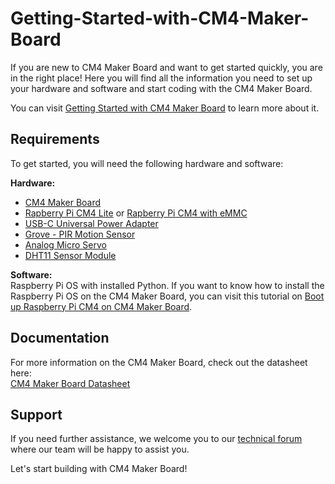 # Getting-Started-with-CM4-Maker-Board  

If you are new to CM4 Maker Board and want to get started quickly, you are in the right place! Here you will find all the information you need to set up your hardware and software and start coding with the CM4 Maker Board.

You can visit [Getting Started with CM4 Maker Board](https://cytron.io/tutorial/getting-started-with-cm4-maker-board) to learn more about it.  

## Requirements  
To get started, you will need the following hardware and software:  

**Hardware:**  
* [CM4 Maker Board](https://cytron.io/p-cm4-maker-board-and-kits)  
* [Rapberry Pi CM4 Lite](https://cytron.io/p-raspberry-pi-cm4-wireless-4gb-ram-lite-no-emmc-and-kits) or [Rapberry Pi CM4 with eMMC](https://cytron.io/p-raspberry-pi-cm4-wireless-8gb-ram-8gb-emmc-and-kits)  
* [USB-C Universal Power Adapter](https://cytron.io/p-5v-3p5a-usb-c-universal-power-adapter-uk-eu-us-plug)  
* [Grove - PIR Motion Sensor](https://cytron.io/p-grove-pir-motion-sensor)  
* [Analog Micro Servo](https://cytron.io/p-analog-micro-servo-9g-3v-6v)  
* [DHT11 Sensor Module](https://cytron.io/p-dht11-sensor-module-breakout)  

**Software:**  
Raspberry Pi OS with installed Python. If you want to know how to install the Raspberry Pi OS on the CM4 Maker Board, you can visit this tutorial on [Boot up Raspberry Pi CM4 on CM4 Maker Board](https://cytron.io/tutorial/boot-up-raspberry-pi-cm4-on-cm4-maker-board).  

## Documentation  
For more information on the CM4 Maker Board, check out the datasheet here:  
[CM4 Maker Board Datasheet](https://docs.google.com/document/d/1XmZSR81IN70pndZ2odBmlZgAufiIBawVdKZ71C7101Y/edit#)  

## Support  
If you need further assistance, we welcome you to our [technical forum](http://forum.cytron.io) where our team will be happy to assist you.

Let's start building with CM4 Maker Board!
